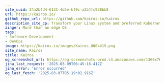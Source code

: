 ```yaml
---
site_uuid: 24a2b4d4-6131-4d5e-bf9c-a3b4fc958bb8
url: https://kairos.io/
github_repo_url: https://github.com/kairos-io/kairos
description_site_cp: Transform your Linux system and preferred Kubernetes distribution into a secure bootable image for your edge devices.
zinger: More than an edge OS
tags:
- Software-Development
- DevOps
image: https://kairos.io/images/Kairos_800x419.png
site_name: Kairos
title: Kairos
og_screenshot_url: https://og-screenshots-prod.s3.amazonaws.com/1366x768/80/false/006179cc11c839f9d2eaaaa25482116cdc3f779fcfc607fde617a13a504768e8.jpeg
jina_last_request: '2025-03-09T06:45:18.412Z'
jina_error: 'Error occurred'
og_last_fetch: '2025-03-07T05:19:02.916Z'
---
```


